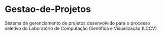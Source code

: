 # Gestao-de-Projetos
Sistema de gerenciamento de projetos desenvolvido para o processo seletivo do Laboratório de Computação Científica e Visualização (LCCV)
